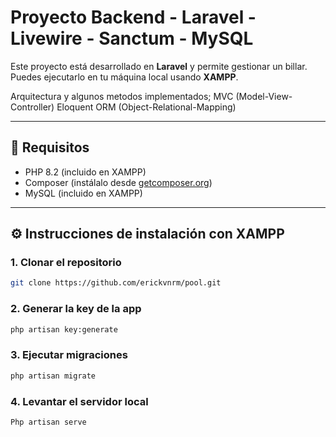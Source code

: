 # Proyecto Backend - Laravel - Livewire - Sanctum - MySQL

Este proyecto está desarrollado en **Laravel** y permite gestionar un billar. Puedes ejecutarlo en tu máquina local usando **XAMPP**.

Arquitectura y algunos metodos implementados;
MVC (Model-View-Controller)
Eloquent ORM (Object-Relational-Mapping)

---

## 🧰 Requisitos

- PHP 8.2 (incluido en XAMPP)
- Composer (instálalo desde [getcomposer.org](https://getcomposer.org))
- MySQL (incluido en XAMPP)

---

## ⚙️ Instrucciones de instalación con XAMPP

### 1. Clonar el repositorio
```bash
git clone https://github.com/erickvnrm/pool.git
```
### 2. Generar la key de la app
```bash
php artisan key:generate
```
### 3. Ejecutar migraciones
```bash
php artisan migrate
```
### 4. Levantar el servidor local
```bash
Php artisan serve
```



